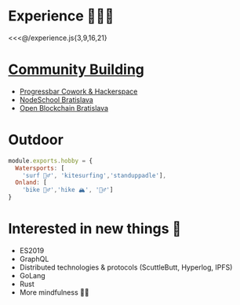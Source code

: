 # Experience 👨🏼‍🔬 

<<<@/experience.js{3,9,16,21}

# [Community Building]() 
* [Progressbar Cowork & Hackerspace](https://cowork.progressbar.sk)
* [NodeSchool Bratislava](https://www.meetup.com/nodejsbratislava)
* [Open Blockchain Bratislava](https://meetup.com/openblockchainbratislava/)

# Outdoor
```js
module.exports.hobby = {
  Watersports: [
    'surf 🏄‍♂️', 'kitesurfing','standuppadle'],
  Onland: [
    'bike 🚵‍♂️','hike 🏔', '🧗‍♂️']
}
```

# Interested in new things 🔭
* ES2019
* GraphQL
* Distributed technologies & protocols (ScuttleButt, Hyperlog, IPFS)
* GoLang
* Rust
* More mindfulness 🧘‍♂️
